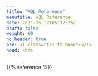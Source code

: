 ```yaml
---
title: "VQL Reference"
menutitle: VQL Reference
date: 2021-06-12T05:12:26Z
draft: false
weight: 60
no_header: true
pre: <i class="fas fa-book"></i>
head: <hr>
---
```



{{% reference %}}
